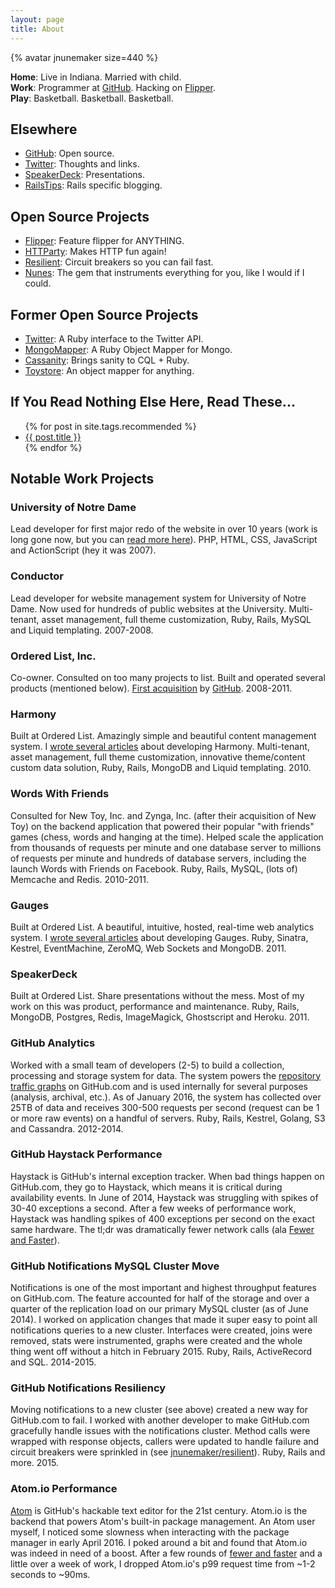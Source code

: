 ```yaml
---
layout: page
title: About
---
```


<div class="about-mugshot">{% avatar jnunemaker size=440 %}</div>

**Home**: Live in Indiana. Married with child.<br/>
**Work**: Programmer at <a href="https://github.com/about">GitHub</a>. Hacking on <a href="https://featureflipper.com">Flipper</a>.<br/>
**Play**: Basketball. Basketball. Basketball.

## Elsewhere

* [GitHub](https://github.com/jnunemaker): Open source.
* [Twitter](https://twitter.com/jnunemaker): Thoughts and links.
* [SpeakerDeck](https://speakerdeck.com/jnunemaker): Presentations.
* [RailsTips](http://railstips.org): Rails specific blogging.

## Open Source Projects

* <a href="https://github.com/jnunemaker/flipper">Flipper</a>: Feature flipper for ANYTHING.
* <a href="https://github.com/jnunemaker/httparty">HTTParty</a>: Makes HTTP fun again!
* <a href="https://github.com/jnunemaker/resilient">Resilient</a>: Circuit breakers so you can fail fast.
* <a href="https://github.com/jnunemaker/nunes">Nunes</a>: The gem that instruments everything for you, like I would if I could.

## Former Open Source Projects

* <a href="https://github.com/sferik/twitter">Twitter</a>: A Ruby interface to the Twitter API.
* <a href="https://github.com/mongomapper/mongomapper">MongoMapper</a>: A Ruby Object Mapper for Mongo.
* <a href="https://github.com/jnunemaker/cassanity">Cassanity</a>: Brings sanity to CQL + Ruby.
* <a href="https://github.com/jnunemaker/toystore">Toystore</a>: An object mapper for anything.

## If You Read Nothing Else Here, Read These...

<ul>
  {% for post in site.tags.recommended %}
    <li>
      <a href="{{ post.url }}">{{ post.title }}</a>
    </li>
  {% endfor %}
</ul>

## Notable Work Projects

### University of Notre Dame

Lead developer for first major redo of the website in over 10 years (work is long gone now, but you can [read more here](/images/adobe_ndedu_feature.jpg)). PHP, HTML, CSS, JavaScript and ActionScript (hey it was 2007).

### Conductor

Lead developer for website management system for University of Notre Dame. Now used for hundreds of public websites at the University. Multi-tenant, asset management, full theme customization, Ruby, Rails, MySQL and Liquid templating. 2007-2008.

### Ordered List, Inc.

Co-owner. Consulted on too many projects to list. Built and operated several products (mentioned below). [First acquisition](https://github.com/blog/993-ordered-list-is-a-githubber) by [GitHub](https://github.com). 2008-2011.

### Harmony

Built at Ordered List. Amazingly simple and beautiful content management system. I [wrote several articles](http://www.railstips.org/blog/labels/harmony/) about developing Harmony. Multi-tenant, asset management, full theme customization, innovative theme/content custom data solution, Ruby, Rails, MongoDB and Liquid templating. 2010.

### Words With Friends

Consulted for New Toy, Inc. and Zynga, Inc. (after their acquisition of New Toy) on the backend application that powered their popular "with friends" games (chess, words and hanging at the time). Helped scale the application from thousands of requests per minute and one database server to millions of requests per minute and hundreds of database servers, including the launch Words with Friends on Facebook. Ruby, Rails, MySQL, (lots of) Memcache and Redis. 2010-2011.

### Gauges

Built at Ordered List. A beautiful, intuitive, hosted, real-time web analytics system. I [wrote several articles](http://www.railstips.org/blog/labels/gauges/) about developing Gauges. Ruby, Sinatra, Kestrel, EventMachine, ZeroMQ, Web Sockets and MongoDB. 2011.

### SpeakerDeck

Built at Ordered List. Share presentations without the mess. Most of my work on this was product, performance and maintenance. Ruby, Rails, MongoDB, Postgres, Redis, ImageMagick, Ghostscript and Heroku. 2011.

### GitHub Analytics

Worked with a small team of developers (2-5) to build a collection, processing and storage system for data. The system powers the [repository traffic graphs](https://github.com/blog/1672-introducing-github-traffic-analytics) on GitHub.com and is used internally for several purposes (analysis, archival, etc.). As of January 2016, the system has collected over 25TB of data and receives 300-500 requests per second (request can be 1 or more raw events) on a handful of servers. Ruby, Rails, Kestrel, Golang, S3 and Cassandra. 2012-2014.

### GitHub Haystack Performance

Haystack is GitHub's internal exception tracker. When bad things happen on GitHub.com, they go to Haystack, which means it is critical during availability events. In June of 2014, Haystack was struggling with spikes of 30-40 exceptions a second. After a few weeks of performance work, Haystack was handling spikes of 400 exceptions per second on the exact same hardware. The tl;dr was dramatically fewer network calls (ala [Fewer and Faster](/fewer-and-faster/)).

### GitHub Notifications MySQL Cluster Move

Notifications is one of the most important and highest throughput features on GitHub.com. The feature accounted for half of the storage and over a quarter of the replication load on our primary MySQL cluster (as of June 2014). I worked on application changes that made it super easy to point all notifications queries to a new cluster. Interfaces were created, joins were removed, stats were instrumented, graphs were created and the whole thing went off without a hitch in February 2015. Ruby, Rails, ActiveRecord and SQL. 2014-2015.

### GitHub Notifications Resiliency

Moving notifications to a new cluster (see above) created a new way for GitHub.com to fail. I worked with another developer to make GitHub.com gracefully handle issues with the notifications cluster. Method calls were wrapped with response objects, callers were updated to handle failure and circuit breakers were sprinkled in (see [jnunemaker/resilient](https://github.com/jnunemaker/resilient)). Ruby, Rails and more. 2015.

### Atom.io Performance

[Atom](https://atom.io) is GitHub's hackable text editor for the 21st century. Atom.io is the backend that powers Atom's built-in package management. An Atom user myself, I noticed some slowness when interacting with the package manager in early April 2016. I poked around a bit and found that Atom.io was indeed in need of a boost. After a few rounds of [fewer and faster]({{site.url}}/fewer-and-faster/) and a little over a week of work, I dropped Atom.io's p99 request time from ~1-2 seconds to ~90ms.
